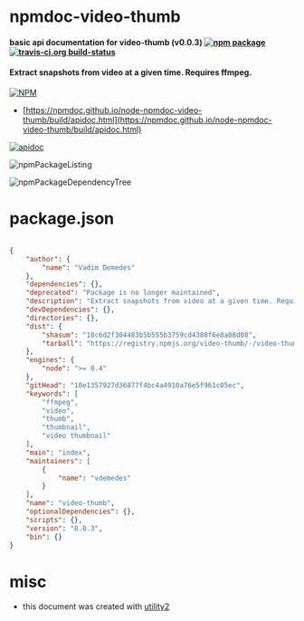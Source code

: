 # npmdoc-video-thumb

#### basic api documentation for  video-thumb (v0.0.3)  [![npm package](https://img.shields.io/npm/v/npmdoc-video-thumb.svg?style=flat-square)](https://www.npmjs.org/package/npmdoc-video-thumb) [![travis-ci.org build-status](https://api.travis-ci.org/npmdoc/node-npmdoc-video-thumb.svg)](https://travis-ci.org/npmdoc/node-npmdoc-video-thumb)

#### Extract snapshots from video at a given time. Requires ffmpeg.

[![NPM](https://nodei.co/npm/video-thumb.png?downloads=true&downloadRank=true&stars=true)](https://www.npmjs.com/package/video-thumb)

- [https://npmdoc.github.io/node-npmdoc-video-thumb/build/apidoc.html](https://npmdoc.github.io/node-npmdoc-video-thumb/build/apidoc.html)

[![apidoc](https://npmdoc.github.io/node-npmdoc-video-thumb/build/screenCapture.buildCi.browser.%252Ftmp%252Fbuild%252Fapidoc.html.png)](https://npmdoc.github.io/node-npmdoc-video-thumb/build/apidoc.html)

![npmPackageListing](https://npmdoc.github.io/node-npmdoc-video-thumb/build/screenCapture.npmPackageListing.svg)

![npmPackageDependencyTree](https://npmdoc.github.io/node-npmdoc-video-thumb/build/screenCapture.npmPackageDependencyTree.svg)



# package.json

```json

{
    "author": {
        "name": "Vadim Demedes"
    },
    "dependencies": {},
    "deprecated": "Package is no longer maintained",
    "description": "Extract snapshots from video at a given time. Requires ffmpeg.",
    "devDependencies": {},
    "directories": {},
    "dist": {
        "shasum": "18c6d2f304483b5b555b3759cd4388f6e8a08d08",
        "tarball": "https://registry.npmjs.org/video-thumb/-/video-thumb-0.0.3.tgz"
    },
    "engines": {
        "node": ">= 0.4"
    },
    "gitHead": "10e1357927d36877f4bc4a4910a76e5f961c05ec",
    "keywords": [
        "ffmpeg",
        "video",
        "thumb",
        "thumbnail",
        "video thumbnail"
    ],
    "main": "index",
    "maintainers": [
        {
            "name": "vdemedes"
        }
    ],
    "name": "video-thumb",
    "optionalDependencies": {},
    "scripts": {},
    "version": "0.0.3",
    "bin": {}
}
```



# misc
- this document was created with [utility2](https://github.com/kaizhu256/node-utility2)
